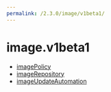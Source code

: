 ```yaml
---
permalink: /2.3.0/image/v1beta1/
---
```


# image.v1beta1



* [imagePolicy](imagePolicy.md)
* [imageRepository](imageRepository.md)
* [imageUpdateAutomation](imageUpdateAutomation.md)